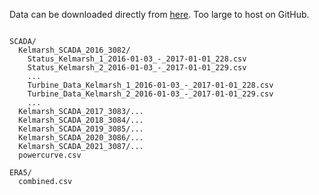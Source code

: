 Data can be downloaded directly from [here](https://zenodo.org/records/8252025). Too large to host on GitHub.

```

SCADA/
  Kelmarsh_SCADA_2016_3082/
    Status_Kelmarsh_1_2016-01-03_-_2017-01-01_228.csv
    Status_Kelmarsh_2_2016-01-03_-_2017-01-01_229.csv
    ...
    Turbine_Data_Kelmarsh_1_2016-01-03_-_2017-01-01_228.csv
    Turbine_Data_Kelmarsh_2_2016-01-03_-_2017-01-01_229.csv
    ...
  Kelmarsh_SCADA_2017_3083/...
  Kelmarsh_SCADA_2018_3084/...
  Kelmarsh_SCADA_2019_3085/...
  Kelmarsh_SCADA_2020_3086/...
  Kelmarsh_SCADA_2021_3087/...
  powercurve.csv

ERA5/
  combined.csv

```
